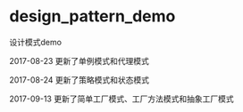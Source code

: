 # design_pattern_demo
设计模式demo

2017-08-23 更新了单例模式和代理模式

2017-08-24 更新了策略模式和状态模式

2017-09-13 更新了简单工厂模式、工厂方法模式和抽象工厂模式
